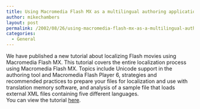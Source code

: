 ```yaml
---
title: Using Macromedia Flash MX as a multilingual authoring application
author: mikechambers
layout: post
permalink: /2002/08/26/using-macromedia-flash-mx-as-a-multilingual-authoring-application/
categories:
  - General
---
```



We have published a new tutorial about localizing Flash movies using Macromedia Flash MX. This tutorial covers the entire localization process using Macromedia Flash MX. Topics include Unicode support in the authoring tool and Macromedia Flash Player 6, strategies and recommended practices to prepare your files for localization and use with translation memory software, and analysis of a sample file that loads external XML files containing five different languages.  
You can view the tutorial [here][1].

 [1]: http://www.macromedia.com/support/flash/languages/flashlocalization/